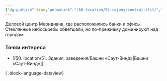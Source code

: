 ```yaml
---
{"dg-publish":true,"permalink":"/50-location/52-rajony/sentral-slit/","tags":["локация/район"]}
---
```


Деловой центр Меридиана, где расположились банки и офисы. Стеклянные небоскребы обветшали, но по-прежнему доминируют над городом.
### Точки интереса
- [[50. location/51. Здания, заведения/Башни «Саут-Винд»\|Башни «Саут-Винд»]]

{ .block-language-dataview}